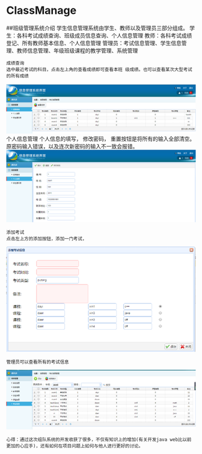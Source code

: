 # ClassManage
##班级管理系统介绍
    学生信息管理系统由学生、教师以及管理员三部分组成。
	学生：各科考试成绩查询、班级成员信息查询、个人信息管理
	教师：各科考试成绩登记、所有教师基本信息、个人信息管理
	管理员：考试信息管理、学生信息管理、教师信息管理、年级班级课程的教学管理、系统管理

	成绩查询
	选中最近考试的科目，点击左上角的查看成绩即可查看本班 级成绩。也可以查看某次大型考试的所有成绩

<img src="images/1.PNG"/>
	个人信息管理
    个人信息的填写， 修改密码， 重置按钮是将所有的输入全部清空。原密码输入错误，以及连次新密码的输入不一致会报错。

<img src="images/2.PNG"/>

    添加考试
    点击左上方的添加按钮，添加一门考试，

<img src="images/3.PNG"/>

    管理员可以查看所有的考试信息

<img src="images/4.PNG"/>

    心得：通过这次组队系统的开发收获了很多，不仅有知识上的增加(有关开发java web比以前更加的心应手)，还有如何在项目问题上如何与他人进行更好的讨论。   